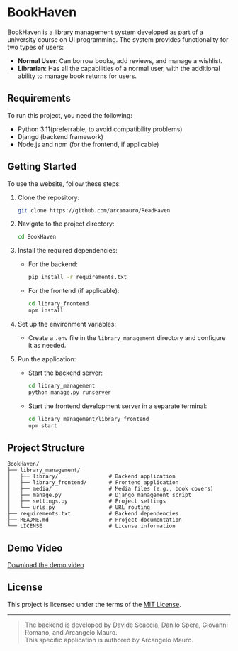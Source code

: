 # BookHaven

BookHaven is a library management system developed as part of a university course on UI programming. The system provides functionality for two types of users:
- **Normal User**: Can borrow books, add reviews, and manage a wishlist.
- **Librarian**: Has all the capabilities of a normal user, with the additional ability to manage book returns for users.

## Requirements

To run this project, you need the following:
- Python 3.11(preferrable, to avoid compatibility problems)
- Django (backend framework)
- Node.js and npm (for the frontend, if applicable)

## Getting Started

To use the website, follow these steps:

1. Clone the repository:
   ```bash
   git clone https://github.com/arcamauro/ReadHaven
   ```

2. Navigate to the project directory:
   ```bash
   cd BookHaven
   ```

3. Install the required dependencies:
   - For the backend:
     ```bash
     pip install -r requirements.txt
     ```
   - For the frontend (if applicable):
     ```bash
     cd library_frontend
     npm install
     ```

4. Set up the environment variables:
   - Create a `.env` file in the `library_management` directory and configure it as needed.

5. Run the application:
   - Start the backend server:
     ```bash
     cd library_management
     python manage.py runserver
     ```
   - Start the frontend development server in a separate terminal:
     ```bash
     cd library_management/library_frontend
     npm start
     ```

## Project Structure

```
BookHaven/
├── library_management/
│   ├── library/                # Backend application
│   ├── library_frontend/       # Frontend application
│   ├── media/                  # Media files (e.g., book covers)
│   ├── manage.py               # Django management script
│   ├── settings.py             # Project settings
│   └── urls.py                 # URL routing
├── requirements.txt            # Backend dependencies
├── README.md                   # Project documentation
└── LICENSE                     # License information
```

## Demo Video

[Download the demo video](path/to/video.mp4)

## License

This project is licensed under the terms of the [MIT License](LICENSE).

---

> The backend is developed by Davide Scaccia, Danilo Spera, Giovanni Romano, and Arcangelo Mauro.  
> This specific application is authored by Arcangelo Mauro.

